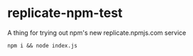 # replicate-npm-test

A thing for trying out npm's new replicate.npmjs.com service

```
npm i && node index.js
```
